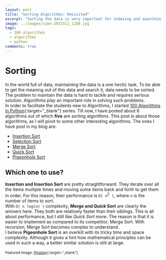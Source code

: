 ```yaml
---
layout: post
title: "Sorting Algorithms: Revisited"
excerpt: "Sorting the data is very important for indexing and searching. A lot of sorting algorithms have been developed so far to meet the current needs of speed."
image: ../images/cube-2031511_1280.jpg
tags: 
  - 100 algorithms
  - algorithms
  - python
comments: true
---
```

# Sorting
In the world full of data, maintaining the data is a one hectic task. To be able to get the meaning out of this data and search it, data needs to be sorted. The problem to maintain the data is hard to tackle and requires serious solution. Algorithms play an important role in solving such problems.<br />
In order to facilitate the students new to Algorithms, I started [100 Algorithms in Python](/100-algorithms){:target="_blank"} series. Till now, I have posted about 6 algorithms out of which **five** are sorting algorithms. This post is about those algorithms, as I will pivot to some other interesting algorithms. The ones I have post in my blog are:
* [Insertion Sort][1]
* [Selection Sort][2]
* [Merge Sort][3]
* [Quick Sort][4]
* [Pigeonhole Sort][5]

[1]: /binary-search-insertion-sort/#sorting
[2]: /selection-sort
[3]: /merge-sort
[4]: /quick-sort
[5]: /pigeonhole-sort

## Which one to use?
**Insertion and Insertion Sort** are pretty straightforward. They iterate over all the items multiple times and moving some items back and forth to get them in order. For this reason, their performance is `O( n`<sup>2</sup>` )`, where `n` is the number of items to sort.<br />
With `O( n log(n) )` complexity, **Merge and Quick Sort** are clearly the winners here. They both are relatively faster than their siblings. This is all about performance, but I still like _Quick Sort_ more. The reason is that it is easier to implement as compared to its competitor, Merge Sort. With recursion, Merge Sort becomes complex to understand.<br />
I believe **Pigeonhole Sort** is an overkill with its tricky time and space complexity. Although it gives a hint how mathematical principles can be used in such a way, a better similar solution is still at large. <br />
<br />
<small>Featured Image: [Pixabay](https://pixabay.com){:target="_blank"}</small>
